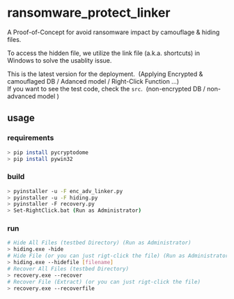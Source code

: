 # ransomware_protect_linker
A Proof-of-Concept for avoid ransomware impact by camouflage & hiding files.

To access the hidden file, we utilize the link file (a.k.a. shortcuts) in Windows to solve the usablity issue.

This is the latest version for the deployment. &nbsp;(Applying Encrypted & camouflaged DB / Adanced model / Right-Click Function ...)  
If you want to see the test code, check the ```src```. &nbsp;(non-encrypted DB / non-advanced model )  

## usage

### requirements
```bash
> pip install pycryptodome
> pip install pywin32
```

### build
```bash
> pyinstaller -u -F enc_adv_linker.py
> pyinstaller -u -F hiding.py
> pyinstaller -F recovery.py
> Set-RightClick.bat (Run as Administrator)
```
### run
```bash
# Hide All Files (testbed Directory) (Run as Administrator)
> hiding.exe -hide
# Hide File (or you can just rigt-click the file) (Run as Administrator)
> hiding.exe --hidefile [filename]
# Recover All Files (testbed Directory)
> recovery.exe --recover
# Recover File (Extract) (or you can just rigt-click the file)
> recovery.exe --recoverfile
```
